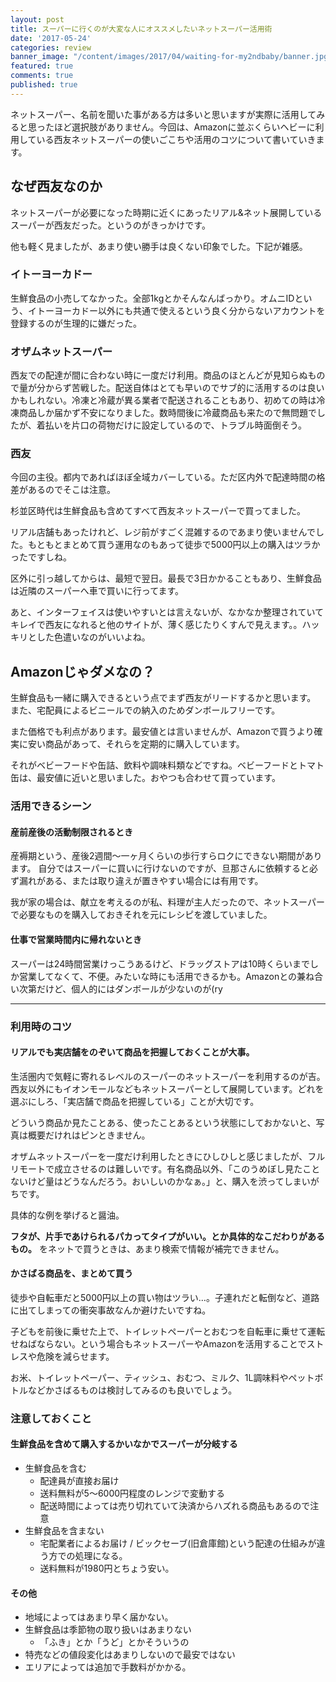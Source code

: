 ```yaml
---
layout: post
title: スーパーに行くのが大変な人にオススメしたいネットスーパー活用術
date: '2017-05-24'
categories: review
banner_image: "/content/images/2017/04/waiting-for-my2ndbaby/banner.jpg"
featured: true
comments: true
published: true
---
```


ネットスーパー、名前を聞いた事がある方は多いと思いますが実際に活用してみると思ったほど選択肢がありません。今回は、Amazonに並ぶくらいヘビーに利用している西友ネットスーパーの使いごこちや活用のコツについて書いていきます。

<!--more-->

## なぜ西友なのか

ネットスーパーが必要になった時期に近くにあったリアル&ネット展開しているスーパーが西友だった。というのがきっかけです。

他も軽く見ましたが、あまり使い勝手は良くない印象でした。下記が雑感。

### イトーヨーカドー
生鮮食品の小売してなかった。全部1kgとかそんなんばっかり。オムニIDという、イトーヨーカドー以外にも共通で使えるという良く分からないアカウントを登録するのが生理的に嫌だった。

### オザムネットスーパー
西友での配達が間に合わない時に一度だけ利用。商品のほとんどが見知らぬもので量が分からず苦戦した。配送自体はとても早いのでサブ的に活用するのは良いかもしれない。冷凍と冷蔵が異る業者で配送されることもあり、初めての時は冷凍商品しか届かず不安になりました。数時間後に冷蔵商品も来たので無問題でしたが、着払いを片口の荷物だけに設定しているので、トラブル時面倒そう。

### 西友
今回の主役。都内であればほぼ全域カバーしている。ただ区内外で配達時間の格差があるのでそこは注意。

杉並区時代は生鮮食品も含めてすべて西友ネットスーパーで買ってました。

リアル店舗もあったけれど、レジ前がすごく混雑するのであまり使いませんでした。もともとまとめて買う運用なのもあって徒歩で5000円以上の購入はツラかったですしね。

区外に引っ越してからは、最短で翌日。最長で3日かかることもあり、生鮮食品は近隣のスーパーへ車で買いに行ってます。

あと、インターフェイスは使いやすいとは言えないが、なかなか整理されていてキレイで西友になれると他のサイトが、薄く感じたりくすんで見えます。。ハッキリとした色遣いなのがいいよね。

## Amazonじゃダメなの？

生鮮食品も一緒に購入できるという点でまず西友がリードするかと思います。
また、宅配員によるビニールでの納入のためダンボールフリーです。

また価格でも利点があります。最安値とは言いませんが、Amazonで買うより確実に安い商品があって、それらを定期的に購入しています。

それがベビーフードや缶詰、飲料や調味料類などですね。ベビーフードとトマト缶は、最安値に近いと思いました。おやつも合わせて買っています。

### 活用できるシーン

#### 産前産後の活動制限されるとき

産褥期という、産後2週間〜一ヶ月くらいの歩行すらロクにできない期間があります。
自分ではスーパーに買いに行けないのですが、旦那さんに依頼すると必ず漏れがある、または取り違えが置きやすい場合には有用です。

我が家の場合は、献立を考えるのが私、料理が主人だったので、ネットスーパーで必要なものを購入しておきそれを元にレシピを渡していました。

#### 仕事で営業時間内に帰れないとき

スーパーは24時間営業けっこうあるけど、ドラッグストアは10時くらいまでしか営業してなくて、不便。みたいな時にも活用できるかも。Amazonとの兼ね合い次第だけど、個人的にはダンボールが少ないのが(ry

---

### 利用時のコツ

#### リアルでも実店舗をのぞいて商品を把握しておくことが大事。
生活圏内で気軽に寄れるレベルのスーパーのネットスーパーを利用するのが吉。西友以外にもイオンモールなどもネットスーパーとして展開しています。どれを選ぶにしろ、「実店舗で商品を把握している」ことが大切です。

どういう商品か見たことある、使ったことあるという状態にしておかないと、写真は概要だけれはピンときません。

オザムネットスーパーを一度だけ利用したときにひしひしと感じましたが、フルリモートで成立させるのは難しいです。有名商品以外、「このうめぼし見たことないけど量はどうなんだろう。おいしいのかなぁ。」と、購入を渋ってしまいがちです。

具体的な例を挙げると醤油。

**フタが、片手であけられるパカってタイプがいい。とか具体的なこだわりがあるもの。** をネットで買うときは、あまり検索で情報が補完できません。

#### かさばる商品を、まとめて買う

徒歩や自転車だと5000円以上の買い物はツラい…。子連れだと転倒など、道路に出てしまっての衝突事故なんか避けたいですね。

子どもを前後に乗せた上で、トイレットペーパーとおむつを自転車に乗せて運転せねばならない。という場合もネットスーパーやAmazonを活用することでストレスや危険を減らせます。

お米、トイレットペーパー、ティッシュ、おむつ、ミルク、1L調味料やペットボトルなどかさばるものは検討してみるのも良いでしょう。

### 注意しておくこと  

#### 生鮮食品を含めて購入するかいなかでスーパーが分岐する
* 生鮮食品を含む
  * 配達員が直接お届け
  * 送料無料が5〜6000円程度のレンジで変動する
  * 配送時間によっては売り切れていて決済からハズれる商品もあるので注意
* 生鮮食品を含まない
  * 宅配業者によるお届け / ビックセーブ(旧倉庫館)という配達の仕組みが違う方での処理になる。
  * 送料無料が1980円とちょう安い。

#### その他
* 地域によってはあまり早く届かない。
* 生鮮食品は季節物の取り扱いはあまりない
  * 「ふき」とか「うど」とかそういうの
* 特売などの値段変化はあまりしないので最安ではない
* エリアによっては追加で手数料がかかる。
